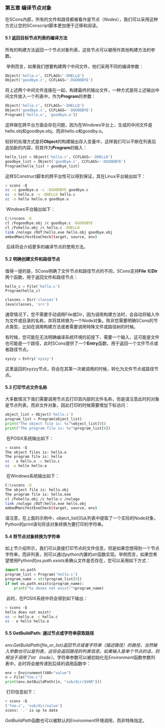 ### 第五章 编译节点对象

​	在SCons内部，所有的文件和路径都被看作是节点（*Nodes*），我们可以采用这种方式让您的SConscript脚本更加便于迁移和阅读。

#### 5.1 返回目标节点列表的编译方法

​	所有的构建方法返回一个节点对象列表，这些节点可以被用作其他构建方法的参数。

​	举例而言，如果我们想要构建两个中间文件，他们采用不同的编译参数：

```python
Object('hello.c', CCFLAGS='-DHELLO')
Object('goodbye.c', CCFLAGS='-DGOODBYE')
```

​	将上述两个中间文件连接在一起，构建最终的输出文件，一种方式是将上述输出中间文件放入一个列表中，作为**Program**的参数：

```python
Object('hello.c', CCFLAGS='-DHELLO')
Object('goodbye.c', CCFLAGS='-DGOODBYE')
Program(['hello.o', 'goodbye.o'])
```

​	这样做在跨平台方面会存在问题，因为在Windows平台上，生成的中间文件是hello.obj和goodbye.obj，而非hello.o和goodby.o。

​	较好的处理方式是将**Object**的构建输出存入变量中，这样我们可以不断在列表后追加新的内容，将其作为**Program**的输入：

```python
hello_list = Object('hello.c', CCFLAGS='-DHELLO')
goodbye_list = Object('goodbye.c', CCFLAGS='-DGOODBYE')
Program(hello_list + goodbye_list)
```

​	这样SConstruct脚本的跨平台性可以得到保证，其在Linux平台输出如下：

```bash
> scons -Q
cc -o goodbye.o -c -DGOODBYE goodbye.c
cc -o hello.o -c -DHELLO hello.c
cc -o hello hello.o goodbye.o
```

​	Windows平台输出如下：

```bash
C:\>scons -Q
cl /Fogoodbye.obj /c goodbye.c -DGOODBYE
cl /Fohello.obj /c hello.c -DHELLO
link /nologo /OUT:hello.exe hello.obj goodbye.obj
embedManifestExeCheck(target, source, env)
```

​	后续将会介绍更多的编译节点的使用方法。

#### 5.2 明确创建文件和路径节点

​	值得一提的是，SCons明确了文件节点和路径节点的不同，SCons支持**File** 和**Dir**两个函数，用于返回文件和路径节点：

```python
hello_c = File('hello.c')
Program(hello_c)

classes = Dir('classes')
Java(classes, 'src')
```

​	通常情况下，您不需要手动调用File或Dir，因为调用构建方法时，会自动将输入作为文件或目录的名称，并将其转换为一个Node对象。除非您需要明确SCons的节点类型，比如在调用构建方法或者需要调用特殊文件或路径树的时候。

​	有时候，您可能在无法明确编译系统环境的前提下，需要一个输入，这可能是文件也可能是一个路径，此时SCons提供了一个**Entry**函数，用于返回一个文件节点或者路径节点。

```python
xyzzy = Entry('xyzzy')
```

​	这里返回的xyzzy节点，将会在其第一次被调用的时候，转化为文件节点或路径节点。

#### 5.3 打印节点文件名称

​	大多数情况下我们需要调用节点去打印其内部的文件名称，但是请注意此时的对象是节点列表，而非文件对象，因此打印的时候需要增加下标访问：

```python
object_list = Object('hello.c')
program_list = Program(object_list)
print("The object file is: %s"%object_list[0])
print("The program file is: %s"%program_list[0])
```

​	在POSIX系统输出如下：

```bash
> scons -Q
The object files is: hello.o
The program file is: hello
cc - o hello.o -c hello.c
cc -o hello hello.o
```

​	在Windows系统输出如下：

```bash
C:\>scons -Q
The object file is: hello.obj
The program file is: hello.exe
cl /Fohello.obj /c hello.c /nologo
link /nologo /OUT:hello.exe hello.obj
embedManifestExeCheck(target, source, env)
```

​	请注意，在上面的示例中，object_list[0]从列表中提取了一个实际的Node对象，Python的print语句将该对象转换为要打印的字符串。

#### 5.4 将节点对象转换为字符串

​	如上节介绍所示，我们可以直接打印节点的文件信息，但是如果您想得到一个节点字符串，而非列表，则可以通过python内置的*str*函数实现。举例而言，如果您希望使用Python的*os.path.exists*来确认文件是否存在，您可以采用如下方式：

```python
import os.path
program_list = Program('hello.c')
program_name = str(program_list[0])
if not os.path.exists(program_name):
    print("%s doses not exist!"%program_name)
```

​	此时，在POSIX系统中将会得到如下输出：

```bash
> scons -Q
hello does not exist!
cc -o hello.o -c hello.c
cc - o hello hello.o
```

#### 5.5 GetBuildPath: 通过节点或字符串获取路径

​	*env.GetBuildPath(file_or_list)*返回节点或者字符串（描述路径）的路径，当然输入参数也可以是列表，这将会返回路径的列表信息。如果输入是单个节点的话，则相当于调用了*str（node）*。字符串参数可以被初始化在*Environment*函数参数列表中，此时将会被传递到后续的调用函数中：

```python
env = Environment(VAR="value")
n = File("foo.c")
print(env.GetBuildPath([n, "sub/dir/$VAR"]))
```

​	打印信息如下：

```bash
> scons -Q
['foo.c', 'sub/dir/value']
scons: '.' is up to date
```

​	*GetBuildPath*函数也可以被默认的*Environment*环境调用，而非特殊指定。